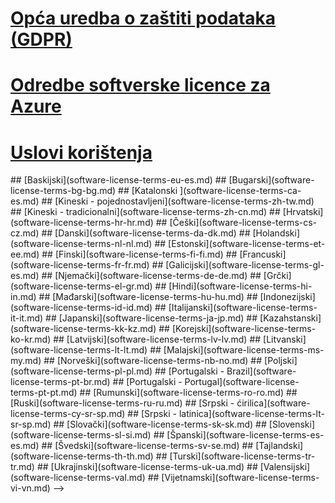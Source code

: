 
# [Opća uredba o zaštiti podataka (GDPR)](gdpr.md)
# [Odredbe softverske licence za Azure](/legal/information-protection/software-license-terms)
# [Uslovi korištenja](/legal/termsofuse)
<!-->
## [Baskijski](software-license-terms-eu-es.md)
## [Bugarski](software-license-terms-bg-bg.md)
## [Katalonski ](software-license-terms-ca-es.md)
## [Kineski - pojednostavljeni](software-license-terms-zh-tw.md)
## [Kineski - tradicionalni](software-license-terms-zh-cn.md)
## [Hrvatski](software-license-terms-hr-hr.md)
## [Češki](software-license-terms-cs-cz.md)
## [Danski](software-license-terms-da-dk.md)
## [Holandski](software-license-terms-nl-nl.md)
## [Estonski](software-license-terms-et-ee.md)
## [Finski](software-license-terms-fi-fi.md)
## [Francuski](software-license-terms-fr-fr.md)
## [Galicijski](software-license-terms-gl-es.md)
## [Njemački](software-license-terms-de-de.md)
## [Grčki](software-license-terms-el-gr.md)
## [Hindi](software-license-terms-hi-in.md)
## [Mađarski](software-license-terms-hu-hu.md)
## [Indonezijski](software-license-terms-id-id.md)
## [Italijanski](software-license-terms-it-it.md)
## [Japanski](software-license-terms-ja-jp.md)
## [Kazahstanski](software-license-terms-kk-kz.md)
## [Korejski](software-license-terms-ko-kr.md)
## [Latvijski](software-license-terms-lv-lv.md)
## [Litvanski](software-license-terms-lt-lt.md)
## [Malajski](software-license-terms-ms-my.md)
## [Norveški](software-license-terms-nb-no.md)
## [Poljski](software-license-terms-pl-pl.md)
## [Portugalski - Brazil](software-license-terms-pt-br.md)
## [Portugalski - Portugal](software-license-terms-pt-pt.md)
## [Rumunski](software-license-terms-ro-ro.md)
## [Ruski](software-license-terms-ru-ru.md)
## [Srpski - ćirilica](software-license-terms-cy-sr-sp.md)
## [Srpski - latinica](software-license-terms-lt-sr-sp.md)
## [Slovački](software-license-terms-sk-sk.md)
## [Slovenski](software-license-terms-sl-si.md)
## [Španski](software-license-terms-es-es.md)
## [Švedski](software-license-terms-sv-se.md)
## [Tajlandski](software-license-terms-th-th.md)
## [Turski](software-license-terms-tr-tr.md)
## [Ukrajinski](software-license-terms-uk-ua.md)
## [Valensijski](software-license-terms-val.md)
## [Vijetnamski](software-license-terms-vi-vn.md)

-->